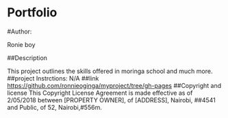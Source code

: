 # Portfolio
#Author:

Ronie boy

##Description

This project outlines the skills offered in moringa school and much more.
##project Instrctions:
N/A
##link
https://github.com/ronnieoginga/myproject/tree/gh-pages
##Copyright and license
This Copyright License Agreement is made effective as of 2/05/2018 between [PROPERTY OWNER], of [ADDRESS], Nairobi, ##4541 and Public, of 52, Nairobi,#556m.

